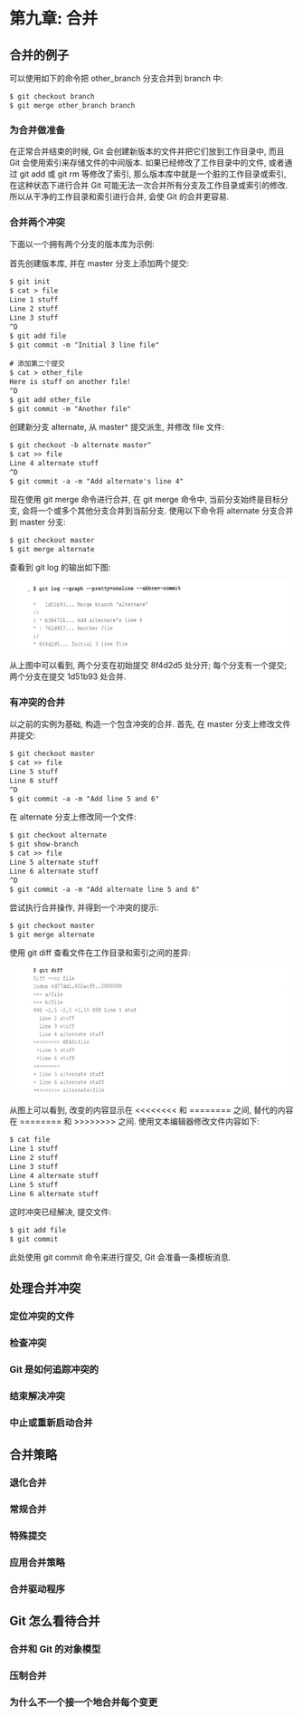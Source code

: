 # 第九章: 合并 #

## 合并的例子 ##

可以使用如下的命令把 other_branch 分支合并到 branch 中:

```
$ git checkout branch
$ git merge other_branch branch
```

### 为合并做准备 ###

在正常合并结束的时候, Git 会创建新版本的文件并把它们放到工作目录中, 而且 Git 会使用索引来存储文件的中间版本.
如果已经修改了工作目录中的文件, 或者通过 git add 或 git rm 等修改了索引, 那么版本库中就是一个脏的工作目录或索引, 在这种状态下进行合并 Git 可能无法一次合并所有分支及工作目录或索引的修改.
所以从干净的工作目录和索引进行合并, 会使 Git 的合并更容易.

### 合并两个冲突 ###

下面以一个拥有两个分支的版本库为示例:

首先创建版本库, 并在 master 分支上添加两个提交:

```
$ git init
$ cat > file
Line 1 stuff
Line 2 stuff
Line 3 stuff
^D
$ git add file
$ git commit -m "Initial 3 line file"

# 添加第二个提交
$ cat > other_file
Here is stuff on another file!
^D
$ git add other_file
$ git commit -m "Another file"
```

创建新分支 alternate, 从 master^ 提交派生, 并修改 file 文件:

```
$ git checkout -b alternate master^
$ cat >> file
Line 4 alternate stuff
^D
$ git commit -a -m "Add alternate's line 4"
```

现在使用 git merge 命令进行合并, 在 git merge 命令中, 当前分支始终是目标分支, 会将一个或多个其他分支合并到当前分支.
使用以下命令将 alternate 分支合并到 master 分支:

```
$ git checkout master
$ git merge alternate
```

查看到 git log 的输出如下图:

![图 git log --graph](./images/image09-01.png)

从上图中可以看到, 两个分支在初始提交 8f4d2d5 处分开; 每个分支有一个提交; 两个分支在提交 1d51b93 处合并.

### 有冲突的合并 ###

以之前的实例为基础, 构造一个包含冲突的合并. 首先, 在 master 分支上修改文件并提交:

```
$ git checkout master
$ cat >> file
Line 5 stuff
Line 6 stuff
^D
$ git commit -a -m "Add line 5 and 6"
```

在 alternate 分支上修改同一个文件:

```
$ git checkout alternate
$ git show-branch
$ cat >> file
Line 5 alternate stuff
Line 6 alternate stuff
^D
$ git commit -a -m "Add alternate line 5 and 6"
```

尝试执行合并操作, 并得到一个冲突的提示:

```
$ git checkout master
$ git merge alternate
```

使用 git diff 查看文件在工作目录和索引之间的差异:

![图 git diff file](./images/image09-02.png)

从图上可以看到, 改变的内容显示在 <<<<<<<< 和 ======== 之间, 替代的内容在 ======== 和 >>>>>>>> 之间. 使用文本编辑器修改文件内容如下:

```
$ cat file
Line 1 stuff
Line 2 stuff
Line 3 stuff
Line 4 alternate stuff
Line 5 stuff
Line 6 alternate stuff
```

这时冲突已经解决, 提交文件:

```
$ git add file
$ git commit
```

此处使用 git commit 命令来进行提交, Git 会准备一条模板消息.

## 处理合并冲突 ##

### 定位冲突的文件 ###

### 检查冲突 ###

### Git 是如何追踪冲突的 ###

### 结束解决冲突 ###

### 中止或重新启动合并 ###

## 合并策略 ##

### 退化合并 ###

### 常规合并 ###

### 特殊提交 ###

### 应用合并策略 ###

### 合并驱动程序 ###

## Git 怎么看待合并 ##

### 合并和 Git 的对象模型 ###

### 压制合并 ###

### 为什么不一个接一个地合并每个变更 ###

